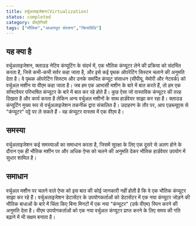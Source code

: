 ```yaml
---
title: वर्चुअलाइजेशन(Virtualization)
status: completed
category: प्रौद्योगिकी
tags: ["मौलिक","आधारभूत संरचना","क्रियाविधि"]
---
```



## यह क्या है

वर्चुअलाइजेशन, क्लाउड नेटिव कंप्यूटिंग के संदर्भ में, एक भौतिक कंप्यूटर लेने की प्रक्रिया को संदर्भित करता है, जिसे कभी-कभी सर्वर कहा जाता है, और इसे कई पृथक ऑपरेटिंग सिस्टम चलाने की अनुमति देता है। वे पृथक ऑपरेटिंग सिस्टम और उनके समर्पित कंप्यूट संसाधन (सीपीयू, मेमोरी और नेटवर्क) को वर्चुअल मशीन या वीएम कहा जाता है। जब हम एक आभासी मशीन के बारे में बात करते हैं, तो हम एक सॉफ्टवेयर परिभाषित कंप्यूटर के बारे में बात कर रहे होते हैं। कुछ ऐसा जो वास्तविक कंप्यूटर की तरह दिखता है और कार्य करता है लेकिन अन्य वर्चुअल मशीनों के साथ हार्डवेयर साझा कर रहा है। क्लाउड कंप्यूटिंग मुख्य रूप से वर्चुअलाइजेशन तकनीक द्वारा संचालित है। उदाहरण के तौर पर, आप एडब्ल्यूएस से "कंप्यूटर" पट्टे पर ले सकते हैं - वह कंप्यूटर वास्तव में एक वीएम है।

## समस्या 

वर्चुअलाइजेशन कई समस्याओं का समाधान करता है, जिसमें सुरक्षा के लिए एक दूसरे से अलग होने के दौरान एक ही भौतिक मशीन पर और अधिक ऐप्स को चलने की अनुमति देकर भौतिक हार्डवेयर उपयोग में सुधार शामिल है।

## समाधान

वर्चुअल मशीन पर चलने वाले ऐप्स को इस बात की कोई जानकारी नहीं होती है कि वे एक भौतिक कंप्यूटर साझा कर रहे हैं। वर्चुअलाइजेशन डेटासेंटर के उपयोगकर्ताओं को डेटासेंटर में एक नया कंप्यूटर जोड़ने की भौतिक बाधाओं के बारे में चिंता किए बिना मिनटों में एक नया "कंप्यूटर" (उर्फ वीएम) स्पिन करने की अनुमति देता है। वीएम उपयोगकर्ताओं को एक नया वर्चुअल कंप्यूटर प्राप्त करने के लिए समय की गति बढ़ाने में भी सक्षम बनाता है।